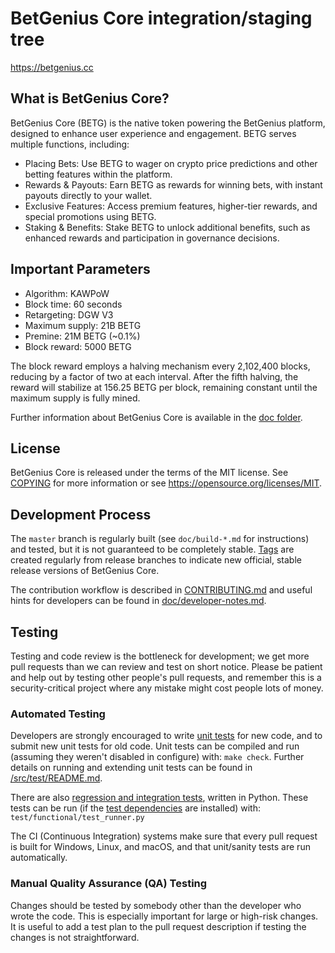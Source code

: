 BetGenius Core integration/staging tree
=====================================

https://betgenius.cc

What is BetGenius Core?
---------------------

BetGenius Core (BETG) is the native token powering the BetGenius platform, designed to enhance user experience and engagement. BETG serves multiple functions, including:

- Placing Bets: Use BETG to wager on crypto price predictions and other betting features within the platform.
- Rewards & Payouts: Earn BETG as rewards for winning bets, with instant payouts directly to your wallet.
- Exclusive Features: Access premium features, higher-tier rewards, and special promotions using BETG.
- Staking & Benefits: Stake BETG to unlock additional benefits, such as enhanced rewards and participation in governance decisions.

Important Parameters
---------------------
- Algorithm: KAWPoW
- Block time: 60 seconds
- Retargeting: DGW V3
- Maximum supply: 21B BETG
- Premine: 21M BETG (~0.1%)
- Block reward: 5000 BETG

The block reward employs a halving mechanism every 2,102,400 blocks, reducing by a factor of two at each interval. After the fifth halving, the reward will stabilize at 156.25 BETG
per block, remaining constant until the maximum supply is fully mined.

Further information about BetGenius Core is available in the [doc folder](/doc).

License
-------

BetGenius Core is released under the terms of the MIT license. See [COPYING](COPYING) for more
information or see https://opensource.org/licenses/MIT.

Development Process
-------------------

The `master` branch is regularly built (see `doc/build-*.md` for instructions) and tested, but it is not guaranteed to be
completely stable. [Tags](https://github.com/BetGenius/BetGenius/tags) are created
regularly from release branches to indicate new official, stable release versions of BetGenius Core.

The contribution workflow is described in [CONTRIBUTING.md](CONTRIBUTING.md)
and useful hints for developers can be found in [doc/developer-notes.md](doc/developer-notes.md).

Testing
-------

Testing and code review is the bottleneck for development; we get more pull
requests than we can review and test on short notice. Please be patient and help out by testing
other people's pull requests, and remember this is a security-critical project where any mistake might cost people
lots of money.

### Automated Testing

Developers are strongly encouraged to write [unit tests](src/test/README.md) for new code, and to
submit new unit tests for old code. Unit tests can be compiled and run
(assuming they weren't disabled in configure) with: `make check`. Further details on running
and extending unit tests can be found in [/src/test/README.md](/src/test/README.md).

There are also [regression and integration tests](/test), written
in Python.
These tests can be run (if the [test dependencies](/test) are installed) with: `test/functional/test_runner.py`

The CI (Continuous Integration) systems make sure that every pull request is built for Windows, Linux, and macOS,
and that unit/sanity tests are run automatically.

### Manual Quality Assurance (QA) Testing

Changes should be tested by somebody other than the developer who wrote the
code. This is especially important for large or high-risk changes. It is useful
to add a test plan to the pull request description if testing the changes is
not straightforward.

